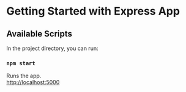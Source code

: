# Getting Started with Express App

## Available Scripts

In the project directory, you can run:

### `npm start`

Runs the app.\
[http://localhost:5000](http://localhost:5000)